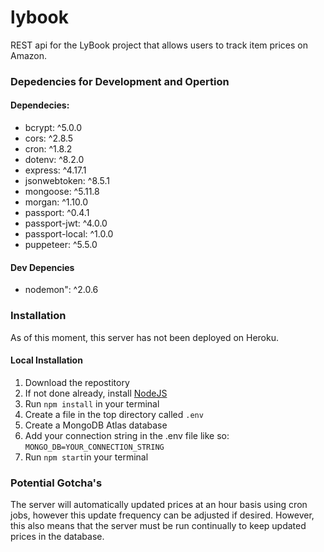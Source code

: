 # lybook
REST api for the LyBook project that allows users to track item prices on Amazon.

### Depedencies for Development and Opertion

#### Dependecies:
* bcrypt: ^5.0.0
* cors: ^2.8.5
* cron: ^1.8.2
* dotenv: ^8.2.0
* express: ^4.17.1
* jsonwebtoken: ^8.5.1
* mongoose: ^5.11.8
* morgan: ^1.10.0
* passport: ^0.4.1
* passport-jwt: ^4.0.0
* passport-local: ^1.0.0
* puppeteer: ^5.5.0

#### Dev Depencies
* nodemon": ^2.0.6

### Installation

As of this moment, this server has not been deployed on Heroku.

#### Local Installation
1. Download the repostitory
2. If not done already, install [NodeJS](https://nodejs.org/en/ "Install NodeJS")
3. Run `npm install` in your terminal
4. Create a file in the top directory called `.env`
5. Create a MongoDB Atlas database
6. Add your connection string in the .env file like so: `MONGO_DB=YOUR_CONNECTION_STRING`
7. Run `npm start`in your terminal

### Potential Gotcha's

The server will automatically updated prices at an hour basis using cron jobs, however this update frequency can be adjusted if desired. However, this also means that the 
server must be run continually to keep updated prices in the database. 
